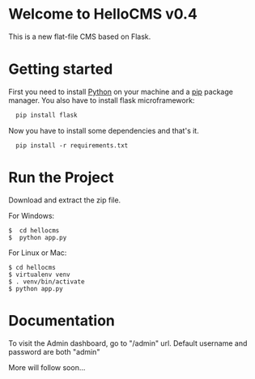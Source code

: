 # Welcome to HelloCMS v0.4

This is a new flat-file CMS based on Flask.

# Getting started

First you need to install [Python](https://www.python.org/downloads/) on your machine and a [pip](https://pip.pypa.io/en/stable/installing/) package manager.
You also have to install flask microframework:

```python
  pip install flask
```

Now you have to install some dependencies and that's it.

```
  pip install -r requirements.txt
```

# Run the Project

Download and extract the zip file.

For Windows:
```
$  cd hellocms
$  python app.py
```
For Linux or Mac:
```
$ cd hellocms
$ virtualenv venv
$ . venv/bin/activate
$ python app.py
```

# Documentation

To visit the Admin dashboard, go to "/admin" url.
Default username and password are both "admin"

More will follow soon...

